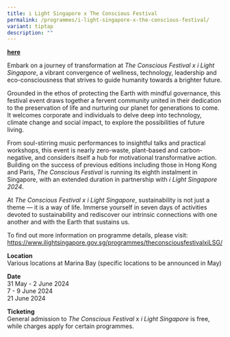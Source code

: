 ```yaml
---
title: i Light Singapore x The Conscious Festival
permalink: /programmes/i-light-singapore-x-the-conscious-festival/
variant: tiptap
description: ""
---
```

<p><strong><a href="https://www.theconsciousfestival.com/" rel="noopener noreferrer nofollow" target="_blank">here</a></strong>
</p>
<p></p>
<p>Embark on a journey of transformation at <em>The Conscious Festival x i Light Singapore</em>,
a vibrant convergence of wellness, technology, leadership and eco-consciousness
that strives to guide humanity towards a brighter future.</p>
<p>Grounded in the ethos of protecting the Earth with mindful governance,
this festival event draws together a fervent community united in their
dedication to the preservation of life and nurturing our planet for generations
to come. It welcomes corporate and individuals to delve deep into technology,
climate change and social impact, to explore the possibilities of future
living.</p>
<p></p>
<p>From soul-stirring music performances to insightful talks and practical
workshops, this event is nearly zero-waste, plant-based and carbon-negative,
and considers itself a hub for motivational transformative action. Building
on the success of previous editions including those in Hong Kong and Paris, <em>The Conscious Festival</em> is
running its eighth instalment in Singapore, with an extended duration in
partnership with <em>i Light Singapore 2024</em>.</p>
<p></p>
<p>At <em>The Conscious Festival x i Light Singapore</em>, sustainability
is not just a theme — it is a way of life. Immerse yourself in seven days
of activities devoted to sustainability and rediscover our intrinsic connections
with one another and with the Earth that sustains us.</p>
<p></p>
<p>To find out more information on programme details, please visit: <a href="https://www.ilightsingapore.gov.sg/programmes/theconsciousfestivalxiLSG/" rel="noopener noreferrer nofollow" target="_blank">https://www.ilightsingapore.gov.sg/programmes/theconsciousfestivalxiLSG/</a>
</p>
<p></p>
<p><strong>Location</strong> 
<br>Various locations at Marina Bay (specific locations to be announced in
May)</p>
<p></p>
<p><strong>Date</strong> 
<br>31 May - 2 June 2024
<br>7 - 9 June 2024
<br>21 June 2024</p>
<p></p>
<p><strong>Ticketing</strong> 
<br>General admission to <em>The Conscious Festival</em> x <em>i Light Singapore </em>is
free, while charges apply for certain programmes.</p>